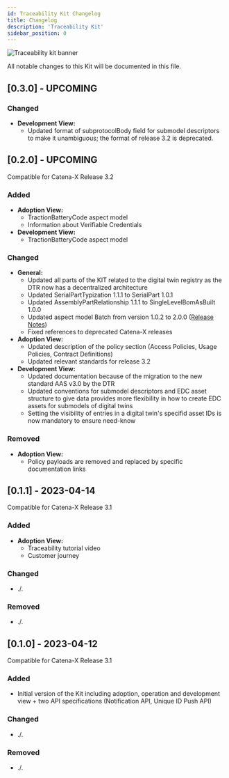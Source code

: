 ```yaml
---
id: Traceability Kit Changelog
title: Changelog
description: 'Traceability Kit'
sidebar_position: 0
---
```


![Traceability kit banner](@site/static/img/doc-traceability_header-minified.png)

All notable changes to this Kit will be documented in this file.

## [0.3.0] - UPCOMING

### Changed
- **Development View:**
  - Updated format of subprotocolBody field for submodel descriptors to make it unambiguous; the format of release 3.2 is deprecated.

## [0.2.0] - UPCOMING

Compatible for Catena-X Release 3.2

### Added

- **Adoption View:**
  - TractionBatteryCode aspect model
  - Information about Verifiable Credentials
- **Development View:**
  - TractionBatteryCode aspect model

### Changed

- **General:**
  - Updated all parts of the KIT related to the digital twin registry as the DTR now has a decentralized architecture
  - Updated SerialPartTypization 1.1.1 to SerialPart 1.0.1
  - Updated AssemblyPartRelationship 1.1.1 to SingleLevelBomAsBuilt 1.0.0
  - Updated aspect model Batch from version 1.0.2 to 2.0.0 ([Release Notes](https://github.com/eclipse-tractusx/sldt-semantic-models/blob/main/io.catenax.batch/RELEASE_NOTES.md))
  - Fixed references to deprecated Catena-X releases
- **Adoption View:**
  - Updated description of the policy section (Access Policies, Usage Policies, Contract Definitions)
  - Updated relevant standards for release 3.2
- **Development View:**
  - Updated documentation because of the migration to the new standard AAS v3.0 by the DTR
  - Updated conventions for submodel descriptors and EDC asset structure to give data provides more flexibility in how to create EDC assets for submodels of digital twins
  - Setting the visibility of entries in a digital twin's specifid asset IDs is now mandatory to ensure need-know

### Removed

- **Adoption View:**
  - Policy payloads are removed and replaced by specific documentation links

## [0.1.1] - 2023-04-14

Compatible for Catena-X Release 3.1

### Added

- **Adoption View:**
  - Traceability tutorial video
  - Customer journey

### Changed

- ./.

### Removed

- ./.

## [0.1.0] - 2023-04-12

Compatible for Catena-X Release 3.1

### Added

- Initial version of the Kit including adoption, operation and development view + two API specifications (Notification API, Unique ID Push API)

### Changed

- ./.

### Removed

- ./.
